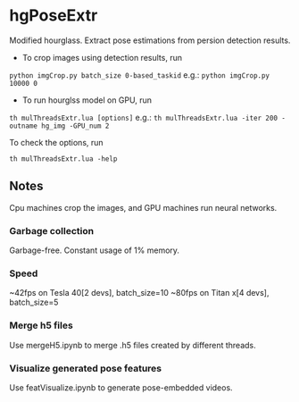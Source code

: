 # hgPoseExtr
Modified hourglass. Extract pose estimations from persion detection results.

* To crop images using detection results, run

`python imgCrop.py batch_size 0-based_taskid` e.g.: `python imgCrop.py 10000 0`

* To run hourglss model on GPU, run

`th mulThreadsExtr.lua [options]` e.g.:  `th mulThreadsExtr.lua -iter 200 -outname hg_img -GPU_num 2`

To check the options, run

`th mulThreadsExtr.lua -help`

## Notes
Cpu machines crop the images, and GPU machines run neural networks.

### Garbage collection
Garbage-free. Constant usage of 1% memory.

### Speed
~42fps on Tesla 40[2 devs], batch_size=10
~80fps on Titan x[4 devs], batch_size=5

### Merge h5 files
Use mergeH5.ipynb to merge .h5 files created by different threads.

### Visualize generated pose features
Use featVisualize.ipynb to generate pose-embedded videos.
